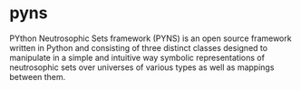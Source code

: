# pyns
PYthon Neutrosophic Sets framework (PYNS) is an open source framework written in Python and consisting of three distinct classes designed to manipulate in a simple and intuitive way symbolic representations of neutrosophic sets over universes of various types as well as mappings between them.
